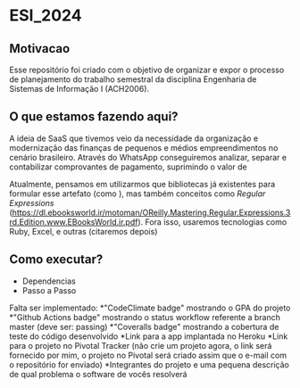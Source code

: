 # ESI_2024

## Motivacao
Esse repositório foi criado com o objetivo de organizar e expor o processo de planejamento do trabalho semestral da disciplina Engenharia de Sistemas de Informação I (ACH2006).

## O que estamos fazendo aqui?
A ideia de SaaS que tivemos veio da necessidade da organização e modernização das finanças de pequenos e médios empreendimentos no cenário brasileiro.
Através do WhatsApp conseguiremos analizar, separar e contabilizar comprovantes de pagamento, suprimindo o valor de  

Atualmente, pensamos em utilizarmos que bibliotecas já existentes para formular esse artefato (como ), mas também conceitos como _Regular Expressions_ (https://dl.ebooksworld.ir/motoman/OReilly.Mastering.Regular.Expressions.3rd.Edition.www.EBooksWorld.ir.pdf).
Fora isso, usaremos tecnologias como Ruby, Excel, e outras (citaremos depois)
## Como executar?
- Dependencias
- Passo a Passo

Falta ser implementado:
   *"CodeClimate badge" mostrando o GPA do projeto
   *"Github Actions badge" mostrando o status workflow referente a branch master (deve ser: passing)
   *"Coveralls badge" mostrando a cobertura de teste do código desenvolvido
   *Link para a app implantada no Heroku
   *Link para o projeto no Pivotal Tracker (não crie um projeto agora, o link será fornecido por mim, o projeto no Pivotal será criado assim que o e-mail com o repositório for enviado)
   *Integrantes do projeto e uma pequena descrição de qual problema o software de vocês resolverá
